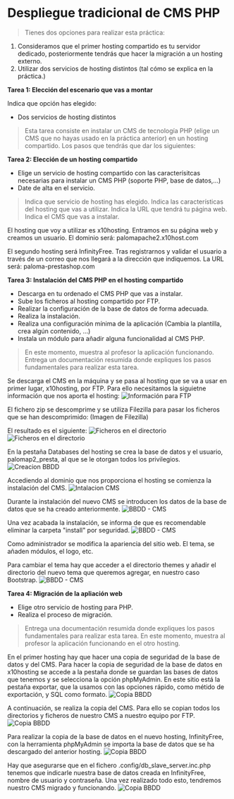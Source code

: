 
# Despliegue tradicional de CMS PHP

> Tienes dos opciones para realizar esta práctica:
1. Consideramos que el primer hosting compartido es tu servidor dedicado, posteriormente tendrás que hacer la migración a un hosting externo.
2. Utilizar dos servicios de hosting distintos (tal cómo se explica en la práctica.)

**Tarea 1: Elección del escenario que vas a montar**

Indica que opción has elegido:
- Dos servicios de hosting distintos

> Esta tarea consiste en instalar un CMS de tecnología PHP (elige un CMS que no hayas usado en la práctica anterior) en un hosting compartido. Los pasos que tendrás que dar los siguientes:

**Tarea 2: Elección de un hosting compartido**
- Elige un servicio de hosting compartido con las caracterísitcas necesarias para instalar un CMS PHP (soporte PHP, base de datos,…)
- Date de alta en el servicio.

> Indica que servicio de hosting has elegido. Indica las características del hosting que vas a utilizar. Indica la URL que tendrá tu página web. Indica el CMS que vas a instalar.

El hosting que voy a utilizar es x10hosting. Entramos en su página web y creamos un usuario. El dominio será: palomapache2.x10host.com

El segundo hosting será InfinityFree. Tras registrarnos y validar el usuario a través de un correo que nos llegará a la dirección que indiquemos. La URL será: paloma-prestashop.com



**Tarea 3: Instalación del CMS PHP en el hosting compartido**
- Descarga en tu ordenado el CMS PHP que vas a instalar.
- Sube los ficheros al hosting compartido por FTP.
- Realizar la configuración de la base de datos de forma adecuada.
- Realiza la instalación.
- Realiza una configuración mínima de la aplicación (Cambia la plantilla, crea algún contenido, …)
- Instala un módulo para añadir alguna funcionalidad al CMS PHP.

> En este momento, muestra al profesor la aplicación funcionando. Entrega un documentación resumida donde expliques los pasos fundamentales para realizar esta tarea.

Se descarga el CMS en la máquina y se pasa al hosting que se va a usar en primer lugar, x10hosting, por FTP. Para ello necesitamos la siguietne información que nos aporta el hosting:
![Información para FTP](Img_tarea3A.png)

El fichero zip se descomprime y se utiliza Filezilla para pasar los ficheros que se han descomprimido:
(Imagen de Filezilla)

El resultado es el siguiente:
![Ficheros en el directorio](Img_4C.png)
![Ficheros en el directorio](Img_tarea3B.png)

En la pestaña Databases del hosting se crea la base de datos y el usuario, palomap2_presta, al que se le otorgan todos los privilegios.
![Creacion BBDD](Img_tarea3C.png)

Accediendo al dominio que nos proporciona el hosting se comienza la instalación del CMS.
![Intalacion CMS](Img_tarea3D.png)

Durante la instalación del nuevo CMS se introducen los datos de la base de datos que se ha creado anteriormente. 
![BBDD - CMS](Img_tarea3E.png)

Una vez acabada la instalación, se informa de que es recomendable eliminar la carpeta "install" por seguridad.
![BBDD - CMS](Img_tarea3F.png)

Como administrador se modifica la apariencia del sitio web. El tema, se añaden módulos, el logo, etc.

Para cambiar el tema hay que acceder a el directorio themes y añadir el directorio del nuevo tema que queremos agregar, en nuestro caso Bootstrap.
![BBDD - CMS](Img_tarea3G.png)



**Tarea 4: Migración de la apliación web**
- Elige otro servicio de hosting para PHP.
- Realiza el proceso de migración.

> Entrega una documentación resumida donde expliques los pasos fundamentales para realizar esta tarea. En este momento, muestra al profesor la aplicación funcionando en el otro hosting.

En el primer hosting hay que hacer una copia de seguridad de la base de datos y del CMS. Para hacer la copia de seguridad de la base de datos en x10hosting se accede a la pestaña donde se guardan las bases de datos que tenemos y se selecciona la opción phpMyAdmin. En este sitio está la pestaña exportar, que la usamos con las opciones rápido, como métido de exportación, y SQL como formato. 
![Copia BBDD](Img_tarea3H.png)

A continuación, se realiza la copia del CMS. Para ello se copian todos los directorios y ficheros de nuestro CMS a nuestro equipo por FTP.
![Copia BBDD](Imd_4D.png)


Para realizar la copia de la base de datos en el nuevo hosting, InfinityFree, con la herramienta phpMyAdmin se importa la base de datos que se ha descargado del anterior hosting.
![Copia BBDD](Img_imptExt.png)

Hay que asegurarse que en el fichero .config/db_slave_server.inc.php tenemos que indicarle nuestra base de datos creada en InfinityFree, nombre de usuario y contraseña.
Una vez realizado todo esto, tendremos nuestro CMS migrado y funcionando.
![Copia BBDD](Img_imptExt.png)











